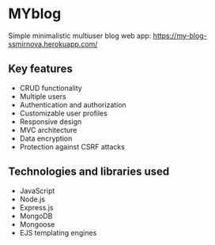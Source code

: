 # MYblog

Simple minimalistic multiuser blog web app:
https://my-blog-ssmirnova.herokuapp.com/

## Key features
- CRUD functionality
- Multiple users
- Authentication and authorization
- Customizable user profiles 
- Responsive design
- MVC architecture
- Data encryption
- Protection against CSRF attacks

## Technologies and libraries used
 - JavaScript
 - Node.js
 - Express.js
 - MongoDB
 - Mongoose
 - EJS templating engines
